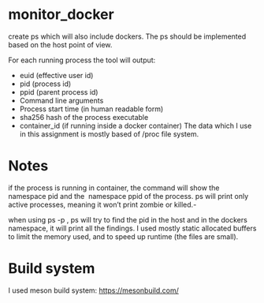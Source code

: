 # monitor_docker
create ps which will also include dockers.
The ps should be implemented based on the host point of view.

For each running process the tool will output:
- euid (effective user id)
- pid (process id)
- ppid (parent process id)
- Command line arguments
- Process start time (in human readable form)
- sha256 hash of the process executable
- container_id (if running inside a docker container)
The data which I use in this assignment is mostly based of /proc file system.

# Notes
if the process is running in container, the command will show the ​ namespace​ pid
and the ​ namespace​ ppid of the process.
ps will print only active processes, meaning it won’t print zombie or killed.-

when using ps -p <pid>, ps will try to find the pid in the host and in the dockers
namespace, it will print all the findings.
I used mostly static allocated buffers to limit the memory used, and to speed up
runtime (the files are small).
  
# Build system
I used meson build system: https://mesonbuild.com/
